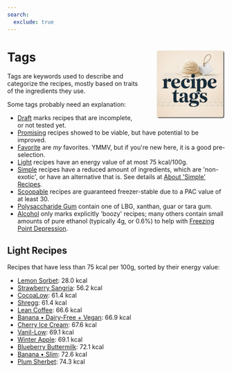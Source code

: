```yaml
---
search:
  exclude: true
---
```

# Tags<img style="float: right; margin-left: 1.5em;" width=160 alt="Logo" src="../assets/logo-tags.png" />

Tags are keywords used to describe and categorize the recipes,
mostly based on traits of the ingredients they use.

Some tags probably need an explanation:

 * [Draft](#tag:draft) marks recipes that are incomplete, or not tested yet.
 * [Promising](#tag:promising) recipes showed to be viable, but have potential to be improved.
 * [Favorite](#tag:favorite) are *my* favorites. YMMV, but if you're new here, it is a good pre-selection.
 * [Light](#tag:light) recipes have an energy value of at most 75 kcal/100g.
 * [Simple](#tag:simple) recipes have a reduced amount of ingredients, which are 'non-exotic', or have an alternative that is. See details at [About 'Simple' Recipes](/ice-creamery/info/tips%2Btricks/#about-simple-recipes).
 * [Scoopable](#tag:scoopable) recipes are guaranteed freezer-stable due to a PAC value of at least 30.
 * [Polysaccharide Gum](#tag:polysaccharide-gum) contain one of LBG, xanthan, guar or tara gum.
 * [Alcohol](#tag:alcohol) only marks explicitly 'boozy' recipes; many others contain small amounts of pure ethanol (typically 4g, or 0.6%) to help with [Freezing Point Depression](../info/glossary/#freezing-point-depression-factor-fpdf).

<!-- material/tags -->

## Light Recipes

Recipes that have less than 75 kcal per 100g, sorted by their energy value:

*   [Lemon Sorbet](/ice-creamery/L/Lemon%20Sorbet%20%28Deluxe%29): 28.0 kcal
*   [Strawberry Sangria](/ice-creamery/S/Strawberry%20Sangria%20%28Deluxe%29): 56.2 kcal
*   [CocoaLow](/ice-creamery/C/CocoaLow%20%28Deluxe%29): 61.4 kcal
*   [Shregg](/ice-creamery/S/Shregg%20%28Deluxe%29): 61.4 kcal
*   [Lean Coffee](/ice-creamery/L/Lean%20Coffee%20%28Deluxe%29): 66.6 kcal
*   [Banana • Dairy-Free + Vegan](/ice-creamery/B/Banana%20%E2%80%A2%20Dairy-Free%20%2B%20Vegan%20%28Deluxe%29): 66.9 kcal
*   [Cherry Ice Cream](/ice-creamery/C/Cherry%20Ice%20Cream%20%28Deluxe%29): 67.6 kcal
*   [Vanil-Low](/ice-creamery/V/Vanil-Low%20%28Deluxe%29): 69.1 kcal
*   [Winter Apple](/ice-creamery/W/Winter%20Apple%20%28Deluxe%29): 69.1 kcal
*   [Blueberry Buttermilk](/ice-creamery/B/Blueberry%20Buttermilk%20%28Deluxe%29): 72.1 kcal
*   [Banana • Slim](/ice-creamery/B/Banana%20%E2%80%A2%20Slim%20%28Deluxe%29): 72.6 kcal
*   [Plum Sherbet](/ice-creamery/P/Plum%20Sherbet%20%28Deluxe%29): 74.3 kcal

<!--
Ask a notebook at https://notebooklm.google.com/
with "all-recipes" as the source (see `recipes/README.md` for that).

List ALL recipes below 75kcal, with just their name and energy, sorted by energy.
Energy values are listed for each recipe in a list item starting with "Nutritional values per 100g/ml",
in the "NUTRITIONAL & OTHER INFO" section.
leave out the text " (Deluxe)" in the visible recipe name.
link the recipe name using Markdown format, with the URL prefix
"/ice-creamery/" followed by the first letter of the name as a 2nd path component,
and finally followed by the FULL original recipe name.
url-encode that link. so to reiterate, the links have the markdown format
"[shortened recipe name](url-encoded full recipe name)".
-->
